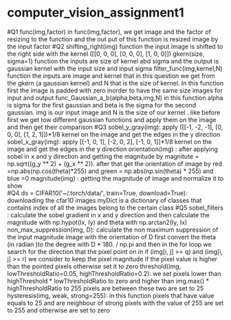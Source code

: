 # computer_vision_assignment1
#Q1 
 func(img,factor)
in  func(img,factor), we get image and the factor of resizing to the function and the out put of this function is resized image by the input factor 
#Q2 
shifting_right(img) function the input image is shifted to the right side with the kernel ([[0, 0, 0], [0, 0, 0], [1, 0, 0]])
gkern(size, sigma=1) function the inputs are size of kernel abd sigma and the output is gaussian kernel with the input size and input sigma
filter_func(img,kernel,N) function the inputs are image and kernel that in this question we get from the gkern (a gaussian kernel) and N that is the size of kernel. In this function first the image is padded with zero inorder to have the same size images for input and output
func_Gaussian_a_b(alpha,beta,img,N) in this function alpha is sigma for the first gaussian and beta is the sigma for the second gaussian. img is our input image and N is the size of our kernel . like before first we get tow different  gaussian functions and apply them on the image and then get their comparison
#Q3
sobel_y_gray(img): apply ([[-1, -2, -1], [0, 0, 0], [1, 2, 1]])*1/8 kernel on the image and get the edges in the y direction
sobel_x_gray(img): apply [[-1, 0, 1], [-2, 0, 2], [-1, 0, 1]]*1/8 kernel on the image and get the edges in the y direction
orientation(img) : after applying sobel in x and y direction  and getting the magnitude by magnitute = np.sqrt((g_y ** 2) + (g_x ** 2)). after that get the orientation of image by red =np.abs(np.cos(theta)*255) and green = np.abs(np.sin(theta) * 255) and blue =0
magnitude(img) : getting the magnitude of image and normalize it to show          
#Q4
ds = CIFAR10('~/.torch/data/', train=True, download=True): downloading the cfar10 images
myDict is a dictionary of classes that contains index of all the images belong to the certain class 
#Q5
sobel_filters : calculate the sobel gradient in x and y direction and then calculate the magnitude with  np.hypot(Ix, Iy) and  theta with np.arctan2(Iy, Ix)
non_max_suppression(img, D): calculate the non maximum suppression of the input magnitude image with the orientation of D 
first convert the theta (in radian )to the degree with  D * 180. / np.pi and then in the for loop we search for the direction that the pixel point on 
in if (img[i, j] >= q) and (img[i, j] >= r) we consider to keep the pixel magnitude if the pixel value is higher than the pointed pixels otherwise set it to zero
threshold(img, lowThresholdRatio=0.05, highThresholdRatio=0.2): we set pixels lower than  highThreshold * lowThresholdRatio to zero and higher than img.max() * highThresholdRatio to 255 
pixels are between these two are set to 25
hysteresis(img, weak, strong=255): in this function pixels that have value equals to 25 and are neighbour of strong pixels with the value of 255 are set to 255 and otherwise are set to zero